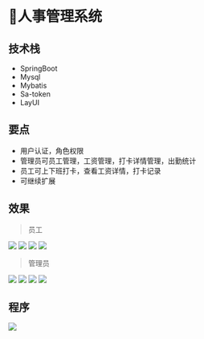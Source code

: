 # 👔人事管理系统

## 技术栈
- SpringBoot
- Mysql
- Mybatis
- Sa-token
- LayUI

## 要点
- 用户认证，角色权限
- 管理员可员工管理，工资管理，打卡详情管理，出勤统计
- 员工可上下班打卡，查看工资详情，打卡记录
- 可继续扩展
## 效果
> 员工

![](http://cdn.qiniu.liyansheng.top/img/20240709125434.png)
![](http://cdn.qiniu.liyansheng.top/img/20240709125502.png)
![](http://cdn.qiniu.liyansheng.top/img/20240709125522.png)
![](http://cdn.qiniu.liyansheng.top/img/20240709125551.png)


> 管理员

![](http://cdn.qiniu.liyansheng.top/img/20240709125819.png)
![](http://cdn.qiniu.liyansheng.top/img/20240709125846.png)
![](http://cdn.qiniu.liyansheng.top/img/20240709125913.png)
![](http://cdn.qiniu.liyansheng.top/img/20240709130029.png)

## 程序
![](http://cdn.qiniu.liyansheng.top/img/Snipaste_2024-07-09_13-16-11.png)
